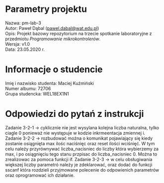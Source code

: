 # Parametry projektu

Nazwa: pm-lab-3  
Autor: Paweł Dąbal (pawel.dabal@wat.edu.pl)  
Opis: Projekt bazowy repozytorium na trzecie spotkanie laboratoryjne z przedmiotu _Programowanie mikrokontrolerów_.  
Wersja: v1.0  
Data: 23.05.2020 r.

# Informacje o studencie

Imię i nazwisko studenta: Maciej Kuźmiński  
Numer albumu: 72706  
Grupa studencka: WEL18EX1N1

# Odpowiedzi do pytań z instrukcji
Zadanie 3-2-1 -> cyklicznie nie jest wysylana kolejna liczba naturalna, tylko ciagle 0 ponieważ nie występuje w kodzie inkrmeentacja zmiennej i.
Zadanie 3-2-2 -> rozbudować można o komunikat pojawiający się kiedy zostanie osiągnięta max ilośc naciśnięc oraz reset ilości wciśnięć. W tym celu należy przyrównywać liczba_nacisniec do liczby która wybierzemy za max, i po osiągnięciu tego stanu przpisac do liczba_nacisniec 0. Można to zrealizowac za pomoca funkcji if.
Zadanie 3-2-3 -> w celu obsługiwania większej liczby parametró należy je zdeklarować, oraz dodać do funkcji sscanf która rozdzieli przyjmowane polecenie do odpowienich parametrów oraz oprogramować ich działanie.

